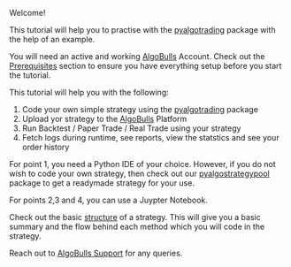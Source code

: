 Welcome!

This tutorial will help you to practise with the [pyalgotrading](https://github.com/algobulls/pyalgotrading/) package with the help of an example.

You will need an active and working [AlgoBulls](https://www.algobulls.com/) Account. Check out the [Prerequisites](prerequisites.md) section to ensure you have everything setup before you start the tutorial.

This tutorial will help you with the following:

1. Code your own simple strategy using the [pyalgotrading](https://github.com/algobulls/pyalgotrading/) package
2. Upload yor strategy to the [AlgoBulls](https://www.algobulls.com/) Platform
3. Run Backtest / Paper Trade / Real Trade using your strategy
4. Fetch logs during runtime, see reports, view the statstics and see your order history

For point 1, you need a Python IDE of your choice. However, if you do not wish to code your own strategy, then check out our [pyalgostrategypool](https://github.com/algobulls/pyalgostrategypool) package to get a readymade strategy for your use.

For points 2,3 and 4, you can use a Juypter Notebook.

Check out the basic [structure](structure.md) of a strategy. This will give you a basic summary and the flow behind each method which you will code in the strategy.

Reach out to [AlgoBulls Support](mailto:support@algobulls.com) for any queries.
